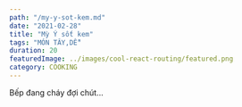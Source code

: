 ```yaml
---
path: "/my-y-sot-kem.md"
date: "2021-02-28"
title: "Mỳ Ý sốt kem"
tags: "MÓN TÂY,DỄ"
duration: 20
featuredImage: ../images/cool-react-routing/featured.png
category: COOKING
---
```


Bếp đang cháy đợi chút...

